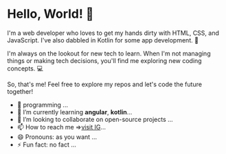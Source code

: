 # Hello, World! 👋
I'm a web developer who loves to get my hands dirty with HTML, CSS, and JavaScript. I've also dabbled in Kotlin for some app development. 🚀


I'm always on the lookout for new tech to learn. When I'm not managing things or making tech decisions, you'll find me exploring new coding concepts. 💻

So, that's me! Feel free to explore my repos and let's code the future together!
- 👀  programming ...
- 🌱 I’m currently learning <b>angular</b>, <b>kotlin</b>...
- 💞️ I’m looking to collaborate on open-source projects ...
- 📫 How to reach me =><a href="https://www.instagram.com/aka_director" target="_blank">visit IG</a>...
- 😄 Pronouns: as you want ...
- ⚡ Fun fact: no fact ...

<!---
akasaam/akasaam is a ✨ special ✨ repository because its `README.md` (this file) appears on your GitHub profile.
You can click the Preview link to take a look at your changes.
--->
